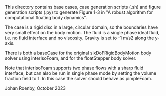 This directory contains base cases, case generation scripts (.sh) and figure
generation scripts (.py) to generate Figure 1-3 in "A robust algorithm for
computational floating body dynamics".

The case is a rigid disc in a large, circular domain, so the boundaries have
very small effect on the body motion. The fluid is a single phase ideal fluid,
i.e. no fluid interface and no viscosity. Gravity is set to -1 m/s2 along the
y-axis.

There is both a baseCase for the original sixDoFRigidBodyMotion body solver
using interIsoFoam, and for the floatStepper body solver.

Note that interIsoFoam supports two phase flows with a sharp fluid interface,
but can also be run in single phase mode by setting the volume fraction field
to 1. In this case the solver should behave as pimpleFoam.

Johan Roenby, October 2023